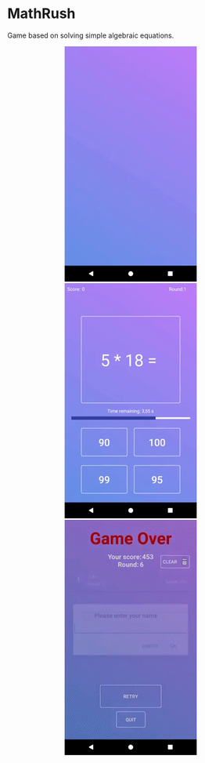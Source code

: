 # MathRush
Game based on solving simple algebraic equations.

<p align="center">
<img src="https://github.com/divid3d/MathRush/blob/master/title.gif?raw=true"/>
<img src="https://github.com/divid3d/MathRush/blob/master/gameplay.gif?raw=true"/>
<img src="https://github.com/divid3d/MathRush/blob/master/score.gif?raw=true"/>
</p>
